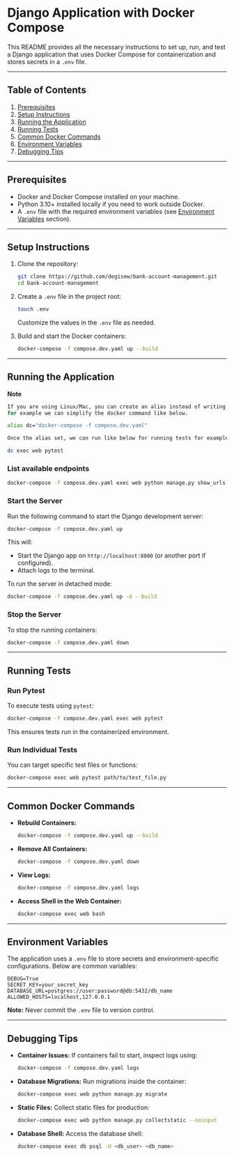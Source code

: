 # Django Application with Docker Compose

This README provides all the necessary instructions to set up, run, and test a Django application that uses Docker Compose for containerization and stores secrets in a `.env` file.

---

## Table of Contents
1. [Prerequisites](#prerequisites)
2. [Setup Instructions](#setup-instructions)
3. [Running the Application](#running-the-application)
4. [Running Tests](#running-tests)
5. [Common Docker Commands](#common-docker-commands)
6. [Environment Variables](#environment-variables)
7. [Debugging Tips](#debugging-tips)

---

## Prerequisites

- Docker and Docker Compose installed on your machine.
- Python 3.10+ installed locally if you need to work outside Docker.
- A `.env` file with the required environment variables (see [Environment Variables](#environment-variables) section).

---

## Setup Instructions

1. Clone the repository:
   ```bash
   git clone https://github.com/degisew/bank-account-management.git
   cd bank-account-management
   ```

2. Create a `.env` file in the project root:
   ```bash
   touch .env
   ```
   Customize the values in the `.env` file as needed.

3. Build and start the Docker containers:
   ```bash
   docker-compose -f compose.dev.yaml up --build
   ```

---

## Running the Application

**Note**
```bash
If you are using Linux/Mac, you can create an alias instead of writing long commands.
for example we can simplify the docker command like below.

alias dc="docker-compose -f compose.dev.yaml"

Once the alias set, we can run like below for running tests for example.

dc exec web pytest

```
### List available endpoints
```bash
docker-compose -f compose.dev.yaml exec web python manage.py show_urls
```

### Start the Server
Run the following command to start the Django development server:
```bash
docker-compose -f compose.dev.yaml up
```
This will:
- Start the Django app on `http://localhost:8000` (or another port if configured).
- Attach logs to the terminal.

To run the server in detached mode:
```bash
docker-compose -f compose.dev.yaml up -d --build
```

### Stop the Server
To stop the running containers:
```bash
docker-compose -f compose.dev.yaml down
```

---

## Running Tests

### Run Pytest
To execute tests using `pytest`:
```bash
docker-compose -f compose.dev.yaml exec web pytest
```
This ensures tests run in the containerized environment.


### Run Individual Tests
You can target specific test files or functions:
```bash
docker-compose exec web pytest path/to/test_file.py
```

---

## Common Docker Commands

- **Rebuild Containers:**
  ```bash
  docker-compose -f compose.dev.yaml up --build
  ```

- **Remove All Containers:**
  ```bash
  docker-compose -f compose.dev.yaml down
  ```

- **View Logs:**
  ```bash
  docker-compose -f compose.dev.yaml logs
  ```

- **Access Shell in the Web Container:**
  ```bash
  docker-compose exec web bash
  ```

---

## Environment Variables

The application uses a `.env` file to store secrets and environment-specific configurations. Below are common variables:

```env
DEBUG=True
SECRET_KEY=your_secret_key
DATABASE_URL=postgres://user:password@db:5432/db_name
ALLOWED_HOSTS=localhost,127.0.0.1
```

**Note:** Never commit the `.env` file to version control.

---

## Debugging Tips

- **Container Issues:** If containers fail to start, inspect logs using:
  ```bash
  docker-compose -f compose.dev.yaml logs
  ```

- **Database Migrations:** Run migrations inside the container:
  ```bash
  docker-compose exec web python manage.py migrate
  ```

- **Static Files:** Collect static files for production:
  ```bash
  docker-compose exec web python manage.py collectstatic --noinput
  ```

- **Database Shell:** Access the database shell:
  ```bash
  docker-compose exec db psql -U <db_user> <db_name>
  ```
